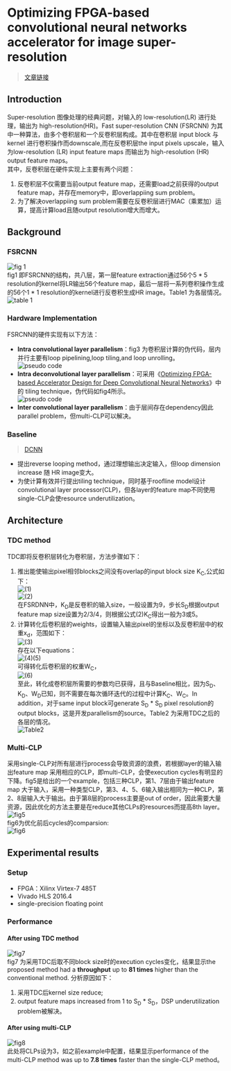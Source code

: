 # Optimizing FPGA-based convolutional neural networks accelerator for image super-resolution
>[文章链接](https://dl.acm.org/citation.cfm?id=3201695)   
## Introduction   
Super-resolution 图像处理的经典问题，对输入的 low-resolution(LR) 进行处理，输出为 high-resolution(HR)。Fast super-resolution CNN (FSRCNN) 为其中一种算法，由多个卷积层和一个反卷积层构成。其中在卷积层 input block 与 kernel 进行卷积操作而downscale,而在反卷积层the input pixels upscale，输入为low-resolution (LR) input feature maps 而输出为 high-resolution (HR) output feature maps。   
其中，反卷积层在硬件实现上主要有两个问题：
1. 反卷积层不仅需要当前output feature map，还需要load之前获得的output feature map，并存在memory中，即overlappiing sum problem。
2. 为了解决overlappiing sum problem需要在反卷积层进行MAC（乘累加）运算，提高计算load且随output resolution增大而增大。   

## Background
### FSRCNN
![fig 1](fig1.PNG)   
fig1 即FSRCNN的结构，共八层，第一层feature extraction通过56个5 * 5 resolution的kernel将LR输出56个feature map，最后一层将一系列卷积操作生成的56个1 * 1 resolution的kernel进行反卷积生成HR image。Table1 为各层情况。
![table 1](fig2.PNG)
### Hardware Implementation
FSRCNN的硬件实现有以下方法：
* **Intra convolutional layer parallelism**：fig3 为卷积层计算的伪代码，层内并行主要有loop pipelining,loop tiling,and loop unrolling。   
![pseudo code](fig3.PNG)
* **Intra deconvolutional layer parallelism**：可采用《[Optimizing FPGA-based Accelerator Design for Deep Convolutional Neural Networks](https://dl.acm.org/citation.cfm?id=2689060)》中的 tiling technique，伪代码如fig4所示。   
![pseudo code](fig4.PNG)   
* **Inter convolutional layer parallelism**：由于层间存在dependency因此parallel problem，但multi-CLP可以解决。    
### Baseline
>[DCNN](https://arxiv.org/abs/1705.02583)   
* 提出reverse looping method，通过理想输出决定输入，但loop dimension increase 随 HR image变大。 
* 为使计算有效并行提出tiling technique，同时基于roofline model设计convolutional layer processor(CLP)，但各layer的feature map不同使用single-CLP会使resource underutilization。   
## Architecture 
### TDC method
TDC即将反卷积层转化为卷积层，方法步骤如下：
1. 推出能使输出pixel相邻blocks之间没有overlap的input block size K<sub>C</sub>,公式如下：   
![(1)](fig5.PNG)    
![(2)](fig6.PNG)    
在FSRDNN中，K<sub>D</sub>是反卷积的输入size，一般设置为9，步长S<sub>D</sub>根据output feature map size设置为2/3/4，则根据公式(2)K<sub>C</sub>得出一般为3或5。
2. 计算转化后卷积层的weights，设置输入输出pixel的坐标以及反卷积层中的权重x<sub>d</sub>，范围如下：    
![(3)](fig7.PNG)    
存在以下equations：    
![(4)(5)](fig7.PNG)   
可得转化后卷积层的权重W<sub>C</sub>，   
![(6)](fig8.PNG)    
至此，转化成卷积层所需要的参数均已获得，且与Baseline相比，因为S<sub>D</sub>、K<sub>D</sub>、W<sub>D</sub>已知，则不需要在每次循环迭代的过程中计算K<sub>C</sub>、W<sub>C</sub>。In addition，对于same input block可generate S<sub>D</sub> * S<sub>D</sub> pixel resolution的output blocks，这是开发parallelism的source。Table2 为采用TDC之后的各层的情况。    
![Table2](fig9.PNG)    
### Multi-CLP
采用single-CLP对所有层进行process会导致资源的浪费，若根据layer的输入输出feature map 采用相应的CLP，即multi-CLP，会使execution cycles有明显的下降。fig5是给出的一个example，包括三种CLP，第1、7层由于输出feature map 大于输入，采用一种类型CLP，第3、4、5、6输入输出相同为一种CLP，第2、8层输入大于输出。由于第8层的process主要是out of order，因此需要大量资源，因此优化的方法主要是在reduce其他CLPs的resources而提高8th layer。    
![fig5](fig10.PNG)      
fig6为优化前后cycles的comparsion:    
![fig6](fig11.PNG)     
## Experimental results
### Setup
* FPGA：Xilinx Virtex-7 485T
* Vivado HLS 2016.4
* single-precision floating point
### Performance
#### After using TDC method   
![fig7](fig12.PNG)    
fig7 为采用TDC后取不同block size时的execution cycles变化，结果显示the proposed method had a **throughput** up to **81 times** higher than the conventional method. 分析原因如下：
1. 采用TDC后kernel size reduce;
2. output feature maps increased from 1 to S<sub>D</sub> * S<sub>D</sub>，DSP underutilization problem被解决。   
#### After using multi-CLP
![fig8](fig13.PNG)     
此处将CLPs设为3，如之前example中配置，结果显示performance of the multi-CLP method was up to **7.8 times** faster than the single-CLP method。
